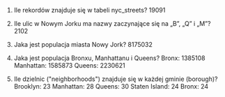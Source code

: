 1. Ile rekordów znajduje się w tabeli nyc_streets?
19091

2. Ile ulic w Nowym Jorku ma nazwy zaczynające się na „B”, „Q” i „M”?
2102

3. Jaka jest populacja miasta Nowy Jork?
8175032

4. Jaka jest populacja Bronxu, Manhattanu i Queens?
Bronx: 1385108 Manhattan: 1585873 Queens: 2230621

5. Ile dzielnic ("neighborhoods") znajduje się w każdej gminie (borough)?
Brooklyn: 23 Manhattan: 28 Queens: 30 Staten Island: 24 Bronx: 24